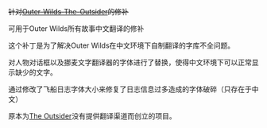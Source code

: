 ~~针对[Outer-Wilds-The-Outsider](https://github.com/StreetlightsBehindTheTrees/Outer-Wilds-The-Outsider)的修补~~

可用于Outer Wilds所有故事中文翻译的修补

这个补丁是为了解决Outer Wilds在中文环境下自制翻译的字库不全问题。

对人物对话框以及挪麦文字翻译器的字体进行了替换，使得中文环境下可以正常显示缺少的文字。

通过修改了飞船日志字体大小来修复了日志信息过多造成的字体破碎（只存在于中文）

原本为[The Outsider](https://github.com/StreetlightsBehindTheTrees/Outer-Wilds-The-Outsider)没有提供翻译渠道而创立的项目。
